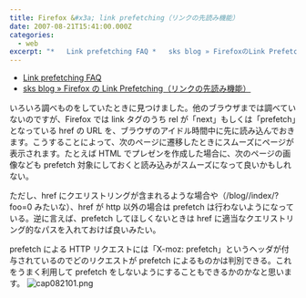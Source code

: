 ```yaml
---
title: Firefox &#x3a; link prefetching（リンクの先読み機能）
date: 2007-08-21T15:41:00.000Z
categories:
  - web
excerpt: "*   Link prefetching FAQ *   sks blog » FirefoxのLink Prefetching（リンクの先読み機能）"
---
```


- [Link prefetching FAQ](http://developer.mozilla.org/ja/docs/Link_prefetching_FAQ)
- [sks blog » Firefox の Link Prefetching（リンクの先読み機能）](http://sks.s201.xrea.com/blog/archives/413)

いろいろ調べものをしていたときに見つけました。他のブラウザまでは調べていないのですが、Firefox では link タグのうち rel が「next」もしくは「prefetch」となっている href の URL を、ブラウザのアイドル時間中に先に読み込んでおきます。こうすることによって、次のページに遷移したときにスムーズにページが表示されます。たとえば HTML でプレゼンを作成した場合に、次のページの画像なども prefetch 対象にしておくと読み込みがスムーズになって良いかもしれない。

ただし、href にクエリストリングが含まれるような場合や（/blog//index/?foo=0 みたいな）、href が http 以外の場合は prefetch は行わないようになっている。逆に言えば、prefetch してほしくないときは href に適当なクエリストリング的なパスを入れておけば良いみたい。

prefetch による HTTP リクエストには「X-moz: prefetch」というヘッダが付与されているのでどのリクエストが prefetch によるものかは判別できる。これをうまく利用して prefetch をしないようにすることもできるかのかなと思います。 ![cap082101.png](/blog//assets/i/2007/08/cap082101.png)
